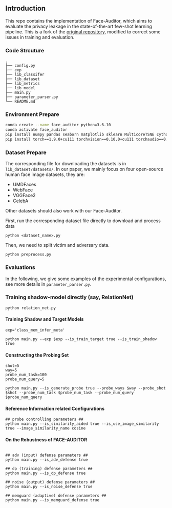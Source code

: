 ## Introduction

This repo contains the implementation of Face-Auditor, which aims to evaluate the privacy leakage in the state-of-the-art few-shot learning pipeline.
This is a fork of the [original repository](https://github.com/iamgroot42/Face-Auditor), modified to correct some issues in training and evaluation.

### Code Strcuture

```
.
├── config.py
├── exp
├── lib_classifer
├── lib_dataset
├── lib_metrics
├── lib_model
├── main.py
├── parameter_parser.py
└── README.md
```

### Environment Prepare

```bash
conda create --name face_auditor python=3.6.10
conda activate face_auditor
pip install numpy pandas seaborn matplotlib sklearn MulticoreTSNE cython facenet_pytorch deepface opacus psutil GPUtil
pip install torch==1.9.0+cu111 torchvision==0.10.0+cu111 torchaudio==0.9.0 -f https://download.pytorch.org/whl/torch_stable.html
```

### Dataset Prepare

The corresponding file for downloading the datasets is in `lib_dataset/datasets/`.
In our paper, we mainly focus on four open-source human face image datasets, they are:

- UMDFaces
- WebFace
- VGGFace2
- CelebA

Other datasets should also work with our Face-Auditor.

First, run the corresponding dataset file directly to download and process data

```
python <dataset_name>.py
```

Then, we need to split victim and adversary data.

```
python preprocess.py
```

### Evaluations
In the following, we give some examples of the experimental configurations, see more details in `parameter_parser.py`.


### Training shadow-model directly (say, RelationNet)

```
python relation_net.py
```


#### Training Shadow and Target Models
```
exp='class_mem_infer_meta'

python main.py --exp $exp --is_train_target true --is_train_shadow true
```

#### Constructing the Probing Set
```
shot=5
way=5
probe_num_task=100
probe_num_query=5

python main.py --is_generate_probe true --probe_ways $way --probe_shot $shot --probe_num_task $probe_num_task --probe_num_query $probe_num_query 
```

#### Reference Information related Configurations
```
## probe controlling parameters ##
python main.py --is_similarity_aided true --is_use_image_similarity true --image_similarity_name cosine

```


#### On the Robustness of FACE-AUDITOR

```

## adv (input) defense parameters ##
python main.py --is_adv_defense true

## dp (training) defense parameters ##
python main.py --is_dp_defense true

## noise (output) defense parameters ##
python main.py --is_noise_defense true

## memguard (adaptive) defense parameters ##
python main.py --is_memguard_defense true

```